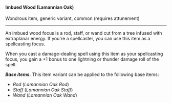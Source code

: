 #### Imbued Wood (Lamannian Oak)

Wondrous item, generic variant, common (requires attunement)

---

An imbued wood focus is a rod, staff, or wand cut from a tree infused with extraplanar energy. If you're a spellcaster, you can use this item as a spellcasting focus.

When you cast a damage-dealing spell using this item as your spellcasting focus, you gain a +1 bonus to one lightning or thunder damage roll of the spell.

***Base items.*** This item variant can be applied to the following base items:

- *Rod* (*Lamannian Oak Rod*)
- *Staff* (*Lamannian Oak Staff*)
- *Wand* (*Lamannian Oak Wand*)